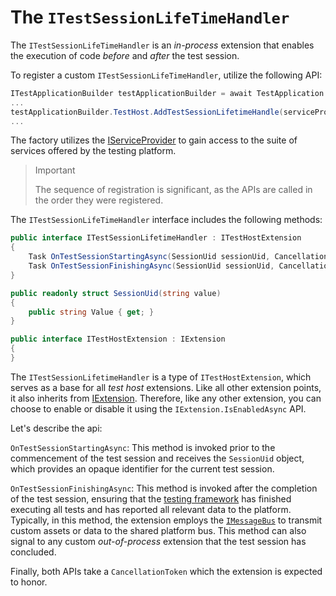 # The `ITestSessionLifeTimeHandler`

The `ITestSessionLifeTimeHandler` is an *in-process* extension that enables the execution of code *before* and *after* the test session.

To register a custom `ITestSessionLifeTimeHandler`, utilize the following API:

```cs
ITestApplicationBuilder testApplicationBuilder = await TestApplication.CreateBuilderAsync(args);
...
testApplicationBuilder.TestHost.AddTestSessionLifetimeHandle(serviceProvider => new CustomTestSessionLifeTimeHandler());
...
```

The factory utilizes the [IServiceProvider](iserviceprovider.md) to gain access to the suite of services offered by the testing platform.

>> [!IMPORTANT]
>> The sequence of registration is significant, as the APIs are called in the order they were registered.

The `ITestSessionLifeTimeHandler` interface includes the following methods:

```cs
public interface ITestSessionLifetimeHandler : ITestHostExtension
{
    Task OnTestSessionStartingAsync(SessionUid sessionUid, CancellationToken cancellationToken);
    Task OnTestSessionFinishingAsync(SessionUid sessionUid, CancellationToken cancellationToken);
}

public readonly struct SessionUid(string value)
{
    public string Value { get; }
}

public interface ITestHostExtension : IExtension
{
}
```

The `ITestSessionLifetimeHandler` is a type of `ITestHostExtension`, which serves as a base for all *test host* extensions. Like all other extension points, it also inherits from [IExtension](iextension.md). Therefore, like any other extension, you can choose to enable or disable it using the `IExtension.IsEnabledAsync` API.

Let's describe the api:

`OnTestSessionStartingAsync`: This method is invoked prior to the commencement of the test session and receives the `SessionUid` object, which provides an opaque identifier for the current test session.

`OnTestSessionFinishingAsync`: This method is invoked after the completion of the test session, ensuring that the [testing framework](itestframework.md) has finished executing all tests and has reported all relevant data to the platform. Typically, in this method, the extension employs the [`IMessageBus`](imessagebus.md) to transmit custom assets or data to the shared platform bus. This method can also signal to any custom *out-of-process* extension that the test session has concluded.

Finally, both APIs take a `CancellationToken` which the extension is expected to honor.
